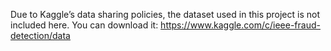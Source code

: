 Due to Kaggle’s data sharing policies, the dataset used in this project is not included here. You can download it: https://www.kaggle.com/c/ieee-fraud-detection/data
